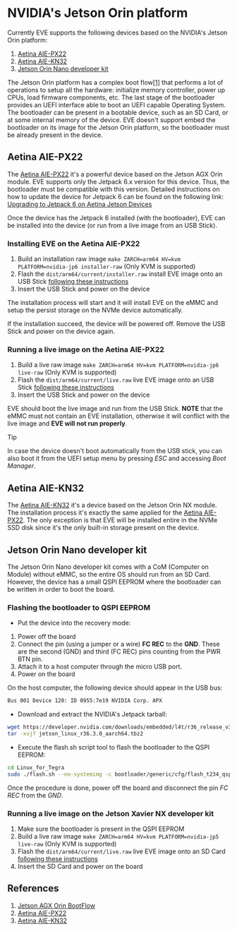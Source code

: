 # NVIDIA's Jetson Orin platform

Currently EVE supports the following devices based on the NVIDIA's Jetson Orin platform:

1. [Aetina AIE-PX22](#aetina-aie-px22)
1. [Aetina AIE-KN32](#aetina-aie-kn32)
1. [Jetson Orin Nano developer kit](#jetson-orin-nano-developer-kit)

The Jetson Orin platform has a complex boot flow[[1]](#references) that performs a lot of operations
to setup all the hardware: initialize memory controller, power up CPUs, load firmware components, etc. The last stage of
the bootloader provides an UEFI interface able to boot an UEFI capable Operating System. The bootloader can be present
in a bootable device, such as an SD Card, or at some internal memory of the device. EVE doesn't support embed the
bootloader on its image for the Jetson Orin platform, so the bootloader must be already present in the device.

## Aetina AIE-PX22

The [Aetina AIE-PX22](https://www.onlogic.com/store/jetagx/) it's a
powerful device based on the Jetson AGX Orin module. EVE supports only the
Jetpack 6.x version for this device. Thus, the bootloader must be
compatible with this version. Detailed instructions on how to update the
device for Jetpack 6 can be found on the following link: [Upgrading to Jetpack 6 on Aetina Jetson Devices](https://github.com/onlogic/Updating-to-Jetpack-6-for-Aetina-Jetson/tree/main)

Once the device has the Jetpack 6 installed (with the bootloader), EVE can
be installed into the device (or run from a live image from an USB Stick).

### Installing EVE on the Aetina AIE-PX22

1. Build an installation raw image `make ZARCH=arm64 HV=kvm PLATFORM=nvidia-jp6 installer-raw` (Only KVM is supported)
1. Flash the `dist/arm64/current/installer.raw` install EVE image onto an USB Stick [following these instructions](../README.md#3-flash-the-image-to-the-device)
1. Insert the USB Stick and power on the device

The installation process will start and it will install EVE on the eMMC and setup the persist storage on the NVMe device automatically.

If the installation succeed, the device will be powered off. Remove the USB Stick and power on the device again.

### Running a live image on the Aetina AIE-PX22

1. Build a live raw image `make ZARCH=arm64 HV=kvm PLATFORM=nvidia-jp6 live-raw` (Only KVM is supported)
1. Flash the `dist/arm64/current/live.raw` live EVE image onto an USB Stick [following these instructions](../README.md#3-flash-the-image-to-the-device)
1. Insert the USB Stick and power on the device

EVE should boot the live image and run from the USB Stick. **NOTE** that the eMMC must not contain an EVE installation,
otherwise it will conflict with the live image and **EVE will not run properly**.

> [!TIP]
> In case the device doesn't boot automatically from the USB stick, you can also boot it
> from the UEFI setup menu by pressing _ESC_ and accessing _Boot Manager_.

## Aetina AIE-KN32

The [Aetina AIE-KN32](https://www.aetina.com/products-detail.php?i=554) it's a device based on the Jetson Orin NX module.
The installation process it's exactly the same applied for the
[Aetina AIE-PX22](#aetina-aie-px22). The only exception is that EVE will be
installed entire in the NVMe SSD disk since it's the only built-in storage
present on the device.

## Jetson Orin Nano developer kit

The Jetson Orin Nano developer kit comes with a CoM (Computer on Module) without eMMC, so the entire OS should run from
an SD Card. However, the device has a small QSPI EEPROM where the bootloader can be written in order to boot the board.

### Flashing the bootloader to QSPI EEPROM

- Put the device into the recovery mode:

1. Power off the board
1. Connect the pin (using a jumper or a wire) **FC REC** to the **GND**. These are the second (GND) and third (FC REC) pins counting from the PWR BTN pin.
1. Attach it to a host computer through the micro USB port.
1. Power on the board

On the host computer, the following device should appear in the USB bus:

```sh
Bus 001 Device 120: ID 0955:7e19 NVIDIA Corp. APX
```

- Download and extract the NVIDIA's Jetpack tarball:

```sh
wget https://developer.nvidia.com/downloads/embedded/l4t/r36_release_v3.0/release/jetson_linux_r36.3.0_aarch64.tbz2
tar -xvjf jetson_linux_r36.3.0_aarch64.tbz2
```

- Execute the flash.sh script tool to flash the bootloader to the QSPI EEPROM:

```sh
cd Linux_for_Tegra
sudo ./flash.sh --no-systemimg -c bootloader/generic/cfg/flash_t234_qspi.xml jetson-orin-nano-devkit mmcblk0p1
```

Once the procedure is done, power off the board and disconnect the pin _FC REC_ from the _GND_.

### Running a live image on the Jetson Xavier NX developer kit

1. Make sure the bootloader is present in the QSPI EEPROM
1. Build a live raw image `make ZARCH=arm64 HV=kvm PLATFORM=nvidia-jp5 live-raw` (Only KVM is supported)
1. Flash the `dist/arm64/current/live.raw` live EVE image onto an SD Card [following these instructions](../README.md#3-flash-the-image-to-the-device)
1. Insert the SD Card and power on the board

## References

1. [Jetson AGX Orin BootFlow](https://docs.nvidia.com/jetson/archives/r35.1/DeveloperGuide/text/AR/BootArchitecture/JetsonAgxOrinBootFlow.html)
1. [Aetina AIE-PX22](https://www.onlogic.com/store/jetagx/)
1. [Aetina AIE-KN32](https://www.aetina.com/products-detail.php?i=554)
